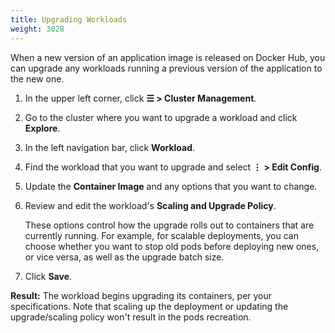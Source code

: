 ```yaml
---
title: Upgrading Workloads
weight: 3028
---
```

When a new version of an application image is released on Docker Hub, you can upgrade any workloads running a previous version of the application to the new one.

1. In the upper left corner, click **☰ > Cluster Management**.
1. Go to the cluster where you want to upgrade a workload and click **Explore**.
1. In the left navigation bar, click **Workload**.

1. Find the workload that you want to upgrade and select **⋮ > Edit Config**.

1. Update the **Container Image** and any options that you want to change.

1. Review and edit the workload's **Scaling and Upgrade Policy**.

    These options control how the upgrade rolls out to containers that are currently running. For example, for scalable deployments, you can choose whether you want to stop old pods before deploying new ones, or vice versa, as well as the upgrade batch size.

1. Click **Save**.

**Result:** The workload begins upgrading its containers, per your specifications. Note that scaling up the deployment or updating the upgrade/scaling policy won't result in the pods recreation.
